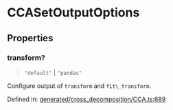 # CCASetOutputOptions

## Properties

### transform?

> `"default"` \| `"pandas"`

Configure output of `transform` and `fit\_transform`.

Defined in:  [generated/cross\_decomposition/CCA.ts:689](https://github.com/transitive-bullshit/scikit-learn-ts/blob/b59c1ff/packages/sklearn/src/generated/cross_decomposition/CCA.ts#L689)
